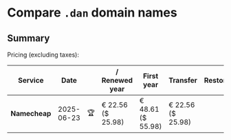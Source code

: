 # Compare `.dan` domain names

## Summary

Pricing (excluding taxes):

| Service | Date |  | / Renewed year | First year | Transfer | Restoration |
|--|--|--|--|--|--|--|
| **Namecheap** | 2025-06-23 | 🏆 | € 22.56<br>($ 25.98) | € 48.61<br>($ 55.98) | € 22.56<br>($ 25.98) |  |
